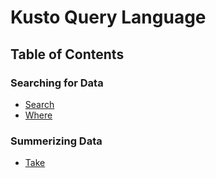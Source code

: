 # Kusto Query Language

## Table of Contents

### Searching for Data

- [Search](search.md)
- [Where](where.md)

### Summerizing Data

- [Take](take.md)
